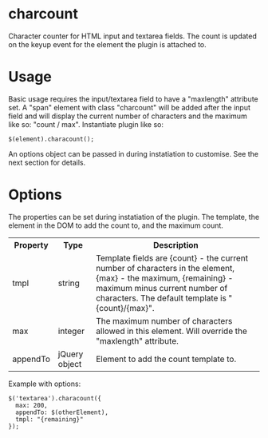 charcount
=========

Character counter for HTML input and textarea fields. The count is updated on the keyup event for 
the element the plugin is attached to.

Usage
=====
Basic usage requires the input/textarea field to have a "maxlength" attribute set. A "span" 
element with class "charcount" will be added after the input field and will display the current
number of characters and the maximum like so: "count / max". Instantiate plugin like so:
    
    $(element).characount();

An options object can be passed in during instatiation to customise. See the next section for 
details.


Options
=======
The properties can be set during instatiation of the plugin. The template, the element in the DOM
to add the count to, and the maximum count. 

<table>
    <tr>
        <th>Property</th>
        <th>Type</th>
        <th>Description</th>
    </tr>
    <tr>
        <td>tmpl</td>
        <td>string</td>
        <td>
          Template fields are {count} - the current number of characters in the element, {max} - 
          the maximum, {remaining} - maximum minus current number of characters. The default 
          template is "{count}/{max}".
        </td>
    </tr>
    <tr>
        <td>max</td>
        <td>integer</td>
        <td>
          The maximum number of characters allowed in this element. Will override the "maxlength"
          attribute.
        </td>
    </tr>
    <tr>
        <td>appendTo</td>
        <td>jQuery object</td>
        <td>
          Element to add the count template to.
        </td>
    </tr>
</table>

Example with options:

    $('textarea').characount({
      max: 200,
      appendTo: $(otherElement),
      tmpl: "{remaining}"
    });